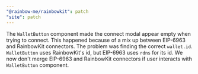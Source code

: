 ```yaml
---
"@rainbow-me/rainbowkit": patch
"site": patch
---
```


The `WalletButton` component made the connect modal appear empty when trying to connect. This happened because of a mix up between EIP-6963 and RainbowKit connectors. The problem was finding the correct `wallet.id`. `WalletButton` uses RainbowKit's id, but EIP-6963 uses `rdns` for its id. We now don't merge EIP-6963 and RainbowKit connectors if user interacts with `WalletButton` component.